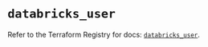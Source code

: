 # `databricks_user`

Refer to the Terraform Registry for docs: [`databricks_user`](https://registry.terraform.io/providers/databricks/databricks/1.90.0/docs/resources/user).
